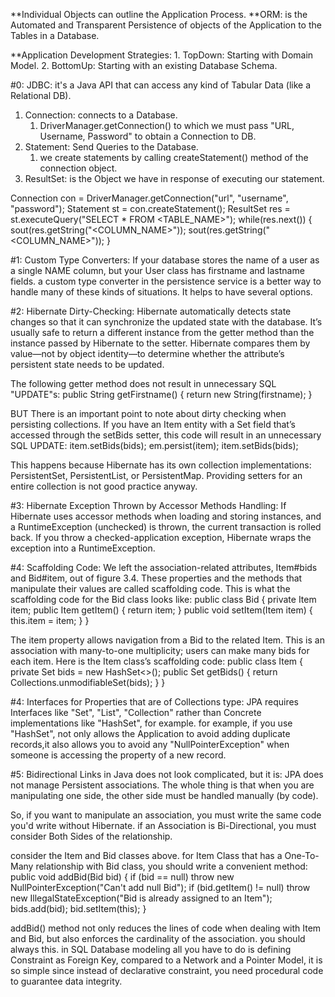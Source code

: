 **Individual Objects can outline the Application Process.
**ORM: is the Automated and Transparent Persistence of objects of the Application to the Tables in a Database.

**Application Development Strategies:
    1. TopDown: Starting with Domain Model.
    2. BottomUp: Starting with an existing Database Schema.

#0: JDBC:
it's a Java API that can access any kind of Tabular Data (like a Relational DB).
   1. Connection: connects to a Database.
      1. DriverManager.getConnection() to which we must pass "URL, Username, Password" to obtain a Connection to DB.
   2. Statement: Send Queries to the Database.
      1. we create statements by calling createStatement() method of the connection object.
   3. ResultSet: is the Object we have in response of executing our statement.

Connection con = DriverManager.getConnection("url", "username", "password");
Statement st = con.createStatement();
ResultSet res = st.executeQuery("SELECT * FROM <TABLE_NAME>");
while(res.next()) {
    sout(res.getString("<COLUMN_NAME>"));
    sout(res.getString("<COLUMN_NAME>"));
}

#1: Custom Type Converters:
If your database stores the name of a user as a single NAME column, but your User class has firstname and lastname fields.
    a custom type converter in the persistence service is a better way to handle many of these kinds of situations.
    It helps to have several options.

#2: Hibernate Dirty-Checking:
Hibernate automatically detects state changes so that it can synchronize the updated state with the database. It’s
    usually safe to return a different instance from the getter method than the instance passed by Hibernate
    to the setter. Hibernate compares them by value—not by object identity—to determine whether the attribute’s
    persistent state needs to be updated. 

The following getter method does not result in unnecessary SQL "UPDATE"s:
    public String getFirstname() {
           return new String(firstname);
    }

BUT There is an important point to note about dirty checking when persisting collections.
    If you have an Item entity with a Set<Bid> field that’s accessed through the setBids setter, this code will result
    in an unnecessary SQL UPDATE:
     item.setBids(bids);
     em.persist(item);
     item.setBids(bids);

This happens because Hibernate has its own collection implementations: PersistentSet, PersistentList, or PersistentMap.
    Providing setters for an entire collection is not good practice anyway.

#3: Hibernate Exception Thrown by Accessor Methods Handling:
If Hibernate uses accessor methods when loading and storing instances, and a RuntimeException (unchecked) is thrown,
    the current transaction is rolled back.
    If you throw a checked-application exception, Hibernate wraps the exception into a RuntimeException.

#4: Scaffolding Code:
We left the association-related attributes, Item#bids and Bid#item, out of figure 3.4. These properties and the methods
    that manipulate their values are called scaffolding code. This is what the scaffolding code for the Bid class
    looks like:
    public class Bid {
        private Item item;
        public Item getItem() {
            return item;
        }
        public void setItem(Item item) {
            this.item = item;
        }
    }

The item property allows navigation from a Bid to the related Item. This is an association with many-to-one
    multiplicity; users can make many bids for each item. Here is the Item class’s scaffolding code:
    public class Item {
        private Set<Bid> bids = new HashSet<>();
        public Set<Bid> getBids() {
            return Collections.unmodifiableSet(bids);
        }
    }

#4: Interfaces for Properties that are of Collections type:
JPA requires Interfaces like "Set", "List", "Collection" rather than Concrete implementations like "HashSet", for example.
    for example, if you use "HashSet", not only allows the Application to avoid adding duplicate records,it also
    allows you to avoid any "NullPointerException" when someone is accessing the property of a new record.

#5: Bidirectional Links in Java does not look complicated, but it is:
JPA does not manage Persistent associations.
The whole thing is that when you are manipulating one side, the other side must be handled manually (by code).

So, if you want to manipulate an association, you must write the same code you'd write without Hibernate.
if an Association is Bi-Directional, you must consider Both Sides of the relationship.

consider the Item and Bid classes above.
for Item Class that has a One-To-Many relationship with Bid class, you should write a convenient method:
public void addBid(Bid bid) {
    if (bid == null)
        throw new NullPointerException("Can't add null Bid");
    if (bid.getItem() != null)
        throw new IllegalStateException("Bid is already assigned to an Item");
    bids.add(bid);
    bid.setItem(this);
}

addBid() method not only reduces the lines of code when dealing with Item and Bid, but also enforces the cardinality of
    the association. you should always this.
    in SQL Database modeling all you have to do is defining Constraint as Foreign Key, compared to a Network and
    a Pointer Model, it is so simple since instead of declarative constraint, you need procedural code to guarantee
    data integrity.


